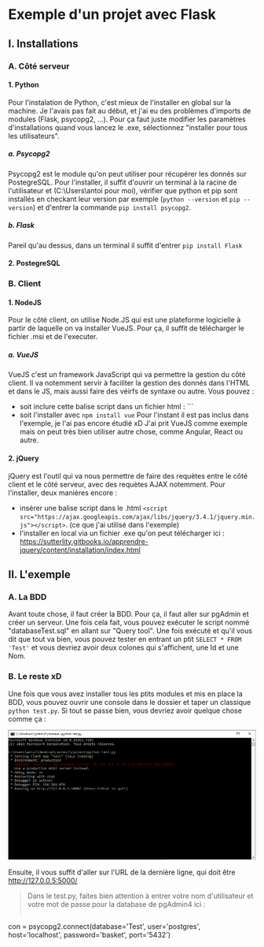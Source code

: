 # Exemple d'un projet avec Flask

## I. Installations

### A. Côté serveur

#### 1. Python 

Pour l'instalation de Python, c'est mieux de l'installer en global sur la machine. Je l'avais pas fait au début, et j'ai eu des problèmes d'imports de modules (Flask, psycopg2, ...). Pour ça faut juste modifier les paramètres d'installations quand vous lancez le .exe, sélectionnez "installer pour tous les utilisateurs". 

##### a. Psycopg2

Psycopg2 est le module qu'on peut utiliser pour récupérer les donnés sur PostegreSQL. Pour l'installer, il suffit d'ouvrir un terminal à la racine de l'utilisateur et (C:\Users\antoi pour moi), vérifier que python et pip sont installés en checkant leur version par exemple (`python --version` et `pip --version`) et d'entrer la commande `pip install psycopg2`. 

##### b. Flask

Pareil qu'au dessus, dans un terminal il suffit d'entrer `pip install Flask`

#### 2. PostegreSQL 



### B. Client  

#### 1. NodeJS

Pour le côté client, on utilise Node.JS qui est une plateforme logicielle à partir de laquelle on va installer VueJS. Pour ça, il suffit de télécharger le fichier .msi et de l'executer. 

##### a. VueJS

VueJS c'est un framework JavaScript qui va permettre la gestion du côté client. Il va notemment servir à faciliter la gestion des donnés dans l'HTML et dans le JS, mais aussi faire des véirfs de syntaxe ou autre. Vous pouvez : 
- soit inclure cette balise script dans un fichier html : ``<script src="https://cdn.jsdelivr.net/npm/vue/dist/vue.js"></script>`
- soit l'installer avec `npm install vue`
Pour l'instant il est pas inclus dans l'exemple, je l'ai pas encore étudié xD
J'ai prit VueJS comme exemple mais on peut très bien utiliser autre chose, comme Angular, React ou autre.

#### 2. jQuery

jQuery est l'outil qui va nous permettre de faire des requètes entre le côté client et le côté serveur, avec des requètes AJAX notemment. 
Pour l'installer, deux manières encore : 
- insérer une balise script dans le .html `<script src="https://ajax.googleapis.com/ajax/libs/jquery/3.4.1/jquery.min.js"></script>`. (ce que j'ai utilisé dans l'exemple)
- l'installer en local via un fichier .exe qu'on peut télécharger ici : https://sutterlity.gitbooks.io/apprendre-jquery/content/installation/index.html

## II. L'exemple 

### A. La BDD

Avant toute chose, il faut créer la BDD. Pour ça, il faut aller sur pgAdmin et créer un serveur. Une fois cela fait, vous pouvez exécuter le script nommé "databaseTest.sql" en allant sur "Query tool". Une fois exécuté et qu'il vous dit que tout va bien, vous pouvez tester en entrant un ptit `SELECT * FROM 'Test'` et vous devriez avoir deux colones qui s'affichent, une Id et une Nom. 

### B. Le reste xD

Une fois que vous avez installer tous les ptits modules et mis en place la BDD, vous pouvez ouvrir une console dans le dossier et taper un classique `python test.py`. Si tout se passe bien, vous devriez avoir quelque chose comme ça :

![alt text](https://github.com/Bytou/projetFlask/blob/master/images/console.PNG)

Ensuite, il vous suffit d'aller sur l'URL de la dernière ligne, qui doit être http://127.0.0.5:5000/ 

> Dans le test.py, faites bien attention à entrer votre nom d'utilisateur et votre mot de passe pour la database de pgAdmin4 ici : 
> ```python 
con = psycopg2.connect(database='Test',
                       user='postgres',
                       host='localhost',
                       password='basket',
                       port='5432')
``` 

